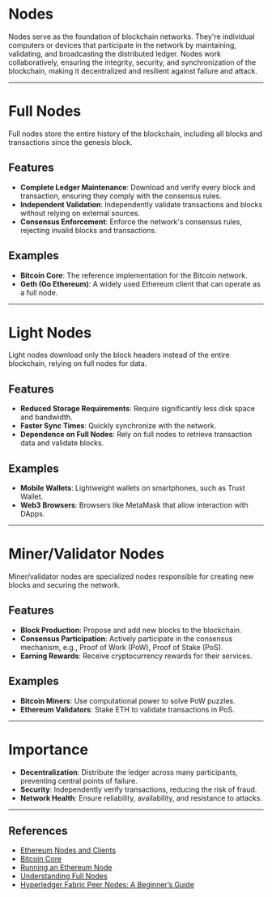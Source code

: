 # Nodes

Nodes serve as the foundation of blockchain networks. They're individual computers or devices that participate in the network by maintaining, validating, and broadcasting the distributed ledger. Nodes work collaboratively, ensuring the integrity, security, and synchronization of the blockchain, making it decentralized and resilient against failure and attack.

---

# **Full Nodes**

Full nodes store the entire history of the blockchain, including all blocks and transactions since the genesis block.

## **Features**

- **Complete Ledger Maintenance**: Download and verify every block and transaction, ensuring they comply with the consensus rules.
- **Independent Validation**: Independently validate transactions and blocks without relying on external sources.
- **Consensus Enforcement**: Enforce the network's consensus rules, rejecting invalid blocks and transactions.

## **Examples**

- **Bitcoin Core**: The reference implementation for the Bitcoin network.
- **Geth (Go Ethereum)**: A widely used Ethereum client that can operate as a full node.

---

# **Light Nodes**

Light nodes download only the block headers instead of the entire blockchain, relying on full nodes for data.

## **Features**

- **Reduced Storage Requirements**: Require significantly less disk space and bandwidth.
- **Faster Sync Times**: Quickly synchronize with the network.
- **Dependence on Full Nodes**: Rely on full nodes to retrieve transaction data and validate blocks.

## **Examples**

- **Mobile Wallets**: Lightweight wallets on smartphones, such as Trust Wallet.
- **Web3 Browsers**: Browsers like MetaMask that allow interaction with DApps.

---

# **Miner/Validator Nodes**

Miner/validator nodes are specialized nodes responsible for creating new blocks and securing the network.

## **Features**

- **Block Production**: Propose and add new blocks to the blockchain.
- **Consensus Participation**: Actively participate in the consensus mechanism, e.g., Proof of Work (PoW), Proof of Stake (PoS).
- **Earning Rewards**: Receive cryptocurrency rewards for their services.

## **Examples**

- **Bitcoin Miners**: Use computational power to solve PoW puzzles.
- **Ethereum Validators**: Stake ETH to validate transactions in PoS.

---

# **Importance**

- **Decentralization**: Distribute the ledger across many participants, preventing central points of failure.
- **Security**: Independently verify transactions, reducing the risk of fraud.
- **Network Health**: Ensure reliability, availability, and resistance to attacks.

---

## References

- [Ethereum Nodes and Clients](https://ethereum.org/en/developers/docs/nodes-and-clients/)
- [Bitcoin Core](https://bitcoincore.org/en/about/)
- [Running an Ethereum Node](https://geth.ethereum.org/docs/getting-started)
- [Understanding Full Nodes](https://bitcoin.org/en/full-node)
- [Hyperledger Fabric Peer Nodes: A Beginner’s Guide](https://medium.com/@supersimplearn/what-is-hyperledger-fabric-peer-nodes-a-beginners-guide-f55ec2ca8d81)
